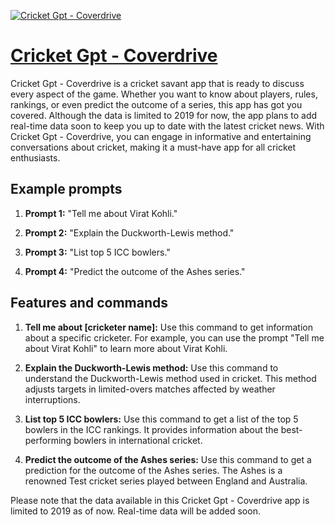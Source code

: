 [![Cricket Gpt - Coverdrive](https://files.oaiusercontent.com/file-TClAbphAsnkjKoXU2Rk66yaN?se=2123-10-17T05%3A35%3A41Z&sp=r&sv=2021-08-06&sr=b&rscc=max-age%3D31536000%2C%20immutable&rscd=attachment%3B%20filename%3D09116ec0-3882-488e-9566-0857a1f6990a.png&sig=/q61RSJXHklrtp%2BQjS0/8kJEQc50TXjL3RZPoBi9Q1s%3D)](https://chat.openai.com/g/g-g8t24B32L-cricket-gpt-coverdrive)

# [Cricket Gpt - Coverdrive](https://chat.openai.com/g/g-g8t24B32L-cricket-gpt-coverdrive)

Cricket Gpt - Coverdrive is a cricket savant app that is ready to discuss every aspect of the game. Whether you want to know about players, rules, rankings, or even predict the outcome of a series, this app has got you covered. Although the data is limited to 2019 for now, the app plans to add real-time data soon to keep you up to date with the latest cricket news. With Cricket Gpt - Coverdrive, you can engage in informative and entertaining conversations about cricket, making it a must-have app for all cricket enthusiasts.

## Example prompts

1. **Prompt 1:** "Tell me about Virat Kohli."

2. **Prompt 2:** "Explain the Duckworth-Lewis method."

3. **Prompt 3:** "List top 5 ICC bowlers."

4. **Prompt 4:** "Predict the outcome of the Ashes series."

## Features and commands

1. **Tell me about [cricketer name]:** Use this command to get information about a specific cricketer. For example, you can use the prompt "Tell me about Virat Kohli" to learn more about Virat Kohli.

2. **Explain the Duckworth-Lewis method:** Use this command to understand the Duckworth-Lewis method used in cricket. This method adjusts targets in limited-overs matches affected by weather interruptions.

3. **List top 5 ICC bowlers:** Use this command to get a list of the top 5 bowlers in the ICC rankings. It provides information about the best-performing bowlers in international cricket.

4. **Predict the outcome of the Ashes series:** Use this command to get a prediction for the outcome of the Ashes series. The Ashes is a renowned Test cricket series played between England and Australia.

Please note that the data available in this Cricket Gpt - Coverdrive app is limited to 2019 as of now. Real-time data will be added soon.